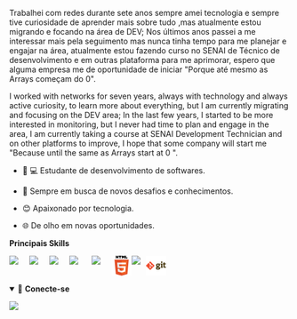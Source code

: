 

Trabalhei com redes durante sete anos sempre amei tecnologia e sempre tive curiosidade de aprender mais sobre tudo ,mas atualmente estou migrando e focando na área de DEV; Nos últimos anos passei a me interessar mais pela seguimento mas nunca tinha tempo para me planejar e engajar na área, atualmente estou fazendo curso no SENAI de Técnico de desenvolvimento e em outras plataforma para me aprimorar, espero que alguma empresa me de oportunidade de iniciar "Porque até mesmo as Arrays começam do 0".

I worked with networks for seven years, always with technology and always active curiosity, to learn more about everything, but I am currently migrating and focusing on the DEV area; In the last few years, I started to be more interested in monitoring, but I never had time to plan and engage in the area, I am currently taking a course at SENAI Development Technician and on other platforms to improve, I hope that some company will start me "Because until the same as Arrays start at 0 ".


 - 👨 💻 Estudante de desenvolvimento de softwares.
 
 - 🤝 Sempre em busca de novos desafios e conhecimentos.
 
 - 😊 Apaixonado por tecnologia. 
 
 - 🌐 De olho em novas oportunidades.
  
 
<b>Principais Skills</b>

<img align="left" width="36px" src="https://upload.wikimedia.org/wikipedia/commons/7/7a/C_Sharp_logo.svg" />
<img align="left" width="36px" src="https://upload.wikimedia.org/wikipedia/commons/e/ee/.NET_Core_Logo.svg" />
<img align="left" width="36px" src="http://s.glbimg.com/po/tt/f/original/2012/04/17/mysql-logos.gif" />
<img align="left" width="40px" src="https://th.bing.com/th/id/OIP.xePC9eCXE-p7xCpCMUAaFgHaHa?w=167&h=180&c=7&o=5&dpr=1.25&pid=1.7" />
<img align="left" width="36px" src="https://th.bing.com/th/id/OIP.ZKbg8HdzzxdYHnbKCeF9vAHaHa?w=150&h=150&c=7&o=5&dpr=1.25&pid=1.7" />
<img align="left" width="36px" src="https://raw.githubusercontent.com/github/explore/80688e429a7d4ef2fca1e82350fe8e3517d3494d/topics/html/html.png" />
<img align="left" width="26px" src="https://th.bing.com/th/id/OIP.D8nRQ3Ms0R1vvrTi_LwH8AHaKY?w=124&h=180&c=7&o=5&dpr=1.25&pid=1.7" />
<img align="left" width="36px" src="https://raw.githubusercontent.com/github/explore/80688e429a7d4ef2fca1e82350fe8e3517d3494d/topics/git/git.png" /> 

<br>
<br/>
<br>

<details open>
<summary>🤝 <b>Conecte-se</b></summary>

<p align = "center">

[<img src="https://img.shields.io/badge/linkedin-%230077B5.svg?&style=for-the-badge&logo=linkedin&logoColor=white&color=black" />](https://www.linkedin.com/in/jose-leandro-v-b60904130/)

</p>

</details>
